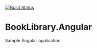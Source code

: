 [![Build Status](https://travis-ci.org/alanmacgowan/BookLibrary.Angular.svg?branch=master)](https://travis-ci.org/alanmacgowan/BookLibrary.Angular)

# BookLibrary.Angular
Sample Angular application
